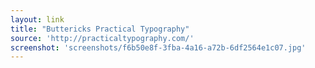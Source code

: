 ```yaml
---
layout: link
title: "Buttericks Practical Typography"
source: 'http://practicaltypography.com/'
screenshot: 'screenshots/f6b50e8f-3fba-4a16-a72b-6df2564e1c07.jpg'
---
```


